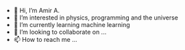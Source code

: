 - 👋 Hi, I’m Amir A.
- 👀 I’m interested in physics, programming and the universe
- 🌱 I’m currently learning machine learning
- 💞️ I’m looking to collaborate on ...
- 📫 How to reach me ...

<!---
AmirAsh1/AmirAsh1 is a ✨ special ✨ repository because its `README.md` (this file) appears on your GitHub profile.
You can click the Preview link to take a look at your changes.
--->
